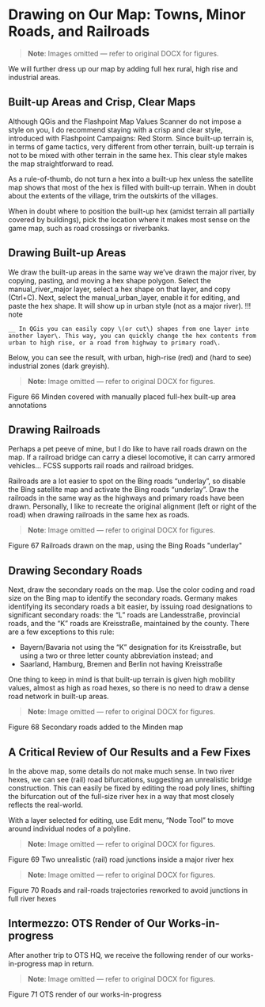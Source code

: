 # Drawing on Our Map: Towns, Minor Roads, and Railroads

> **Note**: Images omitted — refer to original DOCX for figures.


We will further dress up our map by adding full hex rural, high rise and industrial areas\.

## Built\-up Areas and Crisp, Clear Maps

Although QGis and the Flashpoint Map Values Scanner do not impose a style on you, I do recommend staying with a crisp and clear style, introduced with Flashpoint Campaigns: Red Storm\. Since built\-up terrain is, in terms of game tactics, very different from other terrain, built\-up terrain is not to be mixed with other terrain in the same hex\. This clear style makes the map straightforward to read\.

As a rule\-of\-thumb, do not turn a hex into a built\-up hex unless the satellite map shows that most of the hex is filled with built\-up terrain\. When in doubt about the extents of the village, trim the outskirts of the villages\.

When in doubt where to position the built\-up hex \(amidst terrain all partially covered by buildings\), pick the location where it makes most sense on the game map, such as road crossings or riverbanks\.

## Drawing Built\-up Areas

We draw the built\-up areas in the same way we’ve drawn the major river, by copying, pasting, and moving a hex shape polygon\. Select the manual\_river\_major layer, select a hex shape on that layer, and copy \(Ctrl\+C\)\. Next, select the manual\_urban\_layer, enable it for editing, and paste the hex shape\. It will show up in urban style \(not as a major river\)\. 
!!! note

    __ In QGis you can easily copy \(or cut\) shapes from one layer into another layer\. This way, you can quickly change the hex contents from urban to high rise, or a road from highway to primary road\.


Below, you can see the result, with urban, high\-rise \(red\) and \(hard to see\) industrial zones \(dark greyish\)\.

> **Note**: Image omitted — refer to original DOCX for figures.



Figure 66	Minden covered with manually placed full\-hex built\-up area annotations

## Drawing Railroads

Perhaps a pet peeve of mine, but I do like to have rail roads drawn on the map\. If a railroad bridge can carry a diesel locomotive, it can carry armored vehicles… FCSS supports rail roads and railroad bridges\.

Railroads are a lot easier to spot on the Bing roads “underlay”, so disable the Bing satellite map and activate the Bing roads “underlay”\. Draw the railroads in the same way as the highways and primary roads have been drawn\. Personally, I like to recreate the original alignment \(left or right of the road\) when drawing railroads in the same hex as roads\.

> **Note**: Image omitted — refer to original DOCX for figures.



Figure 67	Railroads drawn on the map, using the Bing Roads "underlay"

## Drawing Secondary Roads

Next, draw the secondary roads on the map\. Use the color coding and road size on the Bing map to identify the secondary roads\. Germany makes identifying its secondary roads a bit easier, by issuing road designations to significant secondary roads: the “L” roads are Landesstraße, provincial roads, and the “K” roads are Kreisstraße, maintained by the county\. There are a few exceptions to this rule:

- Bayern/Bavaria not using the “K” designation for its Kreisstraße, but using a two or three letter county abbreviation instead; and
- Saarland, Hamburg, Bremen and Berlin not having Kreisstraße

One thing to keep in mind is that built\-up terrain is given high mobility values, almost as high as road hexes, so there is no need to draw a dense road network in built\-up areas\.

> **Note**: Image omitted — refer to original DOCX for figures.



Figure 68	Secondary roads added to the Minden map

## A Critical Review of Our Results and a Few Fixes

In the above map, some details do not make much sense\. In two river hexes, we can see \(rail\) road bifurcations, suggesting an unrealistic bridge construction\. This can easily be fixed by editing the road poly lines, shifting the bifurcation out of the full\-size river hex in a way that most closely reflects the real\-world\.

With a layer selected for editing, use Edit menu, “Node Tool” to move around individual nodes of a polyline\.

> **Note**: Image omitted — refer to original DOCX for figures.



Figure 69	Two unrealistic \(rail\) road junctions inside a major river hex

> **Note**: Image omitted — refer to original DOCX for figures.



Figure 70	Roads and rail\-roads trajectories reworked to avoid junctions in full river hexes

## Intermezzo: OTS Render of Our Works\-in\-progress

After another trip to OTS HQ, we receive the following render of our works\-in\-progress map in return\.

> **Note**: Image omitted — refer to original DOCX for figures.



Figure 71	OTS render of our works\-in\-progress

